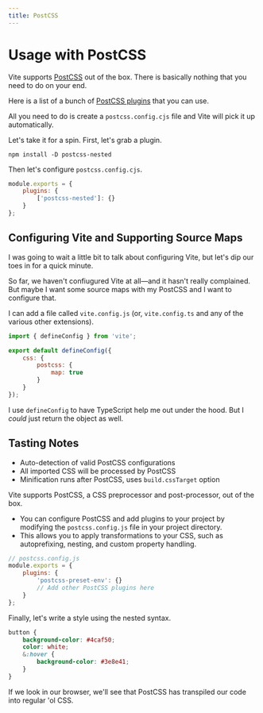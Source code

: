 ```yaml
---
title: PostCSS
---
```


# Usage with PostCSS

Vite supports [PostCSS](https://postcss.org/) out of the box. There is basically nothing that you need to do on your end.

Here is a list of a bunch of [PostCSS plugins](https://postcss.org/docs/postcss-plugins) that you can use.

All you need to do is create a `postcss.config.cjs` file and Vite will pick it up automatically.

Let's take it for a spin. First, let's grab a plugin.

```
npm install -D postcss-nested
```

Then let's configure `postcss.config.cjs`.

```js
module.exports = {
	plugins: {
		['postcss-nested']: {}
	}
};
```

## Configuring Vite and Supporting Source Maps

I was going to wait a little bit to talk about configuring Vite, but let's dip our toes in for a quick minute.

So far, we haven't confiugured Vite at all—and it hasn't really complained. But maybe I want some source maps with my PostCSS and I want to configure that.

I can add a file called `vite.config.js` (or, `vite.config.ts` and any of the various other extensions).

```js
import { defineConfig } from 'vite';

export default defineConfig({
	css: {
		postcss: {
			map: true
		}
	}
});
```

I use `defineConfig` to have TypeScript help me out under the hood. But I _could_ just return the object as well.

## Tasting Notes

- Auto-detection of valid PostCSS configurations
- All imported CSS will be processed by PostCSS
- Minification runs after PostCSS, uses `build.cssTarget` option

Vite supports PostCSS, a CSS preprocessor and post-processor, out of the box.

- You can configure PostCSS and add plugins to your project by modifying the `postcss.config.js` file in your project directory.
- This allows you to apply transformations to your CSS, such as autoprefixing, nesting, and custom property handling.

```js
// postcss.config.js
module.exports = {
	plugins: {
		'postcss-preset-env': {}
		// Add other PostCSS plugins here
	}
};
```

Finally, let's write a style using the nested syntax.

```css
button {
	background-color: #4caf50;
	color: white;
	&:hover {
		background-color: #3e8e41;
	}
}
```

If we look in our browser, we'll see that PostCSS has transpiled our code into regular 'ol CSS.
